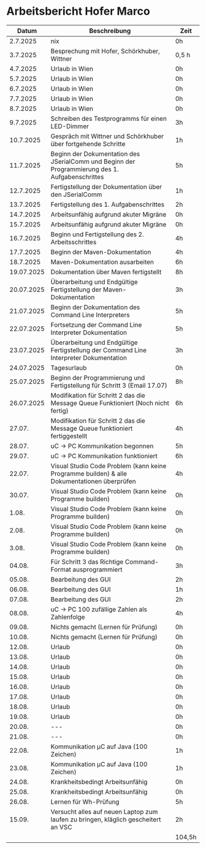 # Arbeitsbericht Hofer Marco

| Datum | Beschreibung | Zeit |
| ---- | ---- | ---- |
| 2.7.2025 | nix | 0h |
| 3.7.2025 | Besprechung mit Hofer, Schörkhuber, Wittner | 0,5 h |
| 4.7.2025 | Urlaub in Wien | 0h
| 5.7.2025 | Urlaub in Wien | 0h|
| 6.7.2025 | Urlaub in Wien | 0h|
| 7.7.2025 | Urlaub in Wien | 0h|
| 8.7.2025 | Urlaub in Wien | 0h|
| 9.7.2025 | Schreiben des Testprogramms für einen LED-Dimmer | 3h |
| 10.7.2025 | Gespräch mit Wittner und Schörkhuber über fortgehende Schritte | 1h |
| 11.7.2025 | Beginn der Dokumentation des JSerialComm und Beginn der Programmierung des 1. Aufgabenschrittes | 5h |
| 12.7.2025 | Fertigstellung der Dokumentation über den JSerialComm | 1h |
| 13.7.2025 | Fertigstellung des 1. Aufgabenschrittes | 2h |
| 14.7.2025 | Arbeitsunfähig aufgrund akuter Migräne | 0h |
| 15.7.2025 | Arbeitsunfähig aufgrund akuter Migräne | 0h |
| 16.7.2025 | Beginn und Fertigstellung des 2. Arbeitsschrittes | 4h |
| 17.7.2025 | Beginn der Maven-Dokumentation | 4h |
| 18.7.2025 | Maven-Dokumentation ausarbeiten | 6h |
| 19.07.2025 | Dokumentation über Maven fertigstellt | 8h |
| 20.07.2025 | Überarbeitung und Endgültige Fertigstellung der Maven-Dokumentation| 3h |
| 21.07.2025 | Beginn der Dokumentation des Command Line Interpreters | 5h |
| 22.07.2025 | Fortsetzung der Command Line Interpreter Dokumentation | 5h |
| 23.07.2025 | Überarbeitung und Endgültige Fertigstellung der Command Line Interpreter Dokumentation | 3h |
| 24.07.2025 | Tagesurlaub | 0h |
| 25.07.2025 | Beginn der Programmierung und Fertigstellung für Schritt 3 (Email 17.07) | 8h |
| 26.07.2025 | Modifikation für Schritt 2 das die Message Queue Funktioniert (Noch nicht fertig) | 6h |
| 27.07. | Modifikation für Schritt 2 das die Message Queue funktioniert fertiggestellt | 4h |
| 28.07. | uC -> PC Kommunikation begonnen | 5h |
| 29.07. | uC -> PC Kommunikation funktioniert | 6h |
| 22.07. | Visual Studio Code Problem (kann keine Programme builden) & alle Dokumentationen überprüfen | 4h |
| 30.07. | Visual Studio Code Problem (kann keine Programme builden) | 0h |
| 1.08.  | Visual Studio Code Problem (kann keine Programme builden) | 0h |
| 2.08.  | Visual Studio Code Problem (kann keine Programme builden) | 0h |
| 3.08.  | Visual Studio Code Problem (kann keine Programme builden) | 0h |
| 04.08. | Für Schritt 3 das Richtige Command-Format ausprogrammiert | 3h |
| 05.08. | Bearbeitung des GUI | 2h |
| 06.08. | Bearbeitung des GUI | 1h |
| 07.08. | Bearbeitung des GUI | 2h |
| 08.08. | uC -> PC 100 zufällige Zahlen als Zahlenfolge | 4h |
| 09.08. | Nichts gemacht (Lernen für Prüfung) | 0h |
| 10.08. | Nichts gemacht (Lernen für Prüfung) | 0h |
| 12.08. | Urlaub | 0h |
| 13.08. | Urlaub | 0h |
| 14.08. | Urlaub | 0h |
| 15.08. | Urlaub | 0h |
| 16.08. | Urlaub | 0h |
| 17.08. | Urlaub | 0h |
| 18.08. | Urlaub | 0h |
| 19.08. | Urlaub | 0h |
| 20.08. | --- | 0h |
| 21.08. | --- | 0h |
| 22.08. | Kommunikation µC auf Java (100 Zeichen) | 1h |
| 23.08. | Kommunikation µC auf Java (100 Zeichen) | 1h |
| 24.08. | Krankheitsbedingt Arbeitsunfähig | 0h |
| 25.08. | Krankheitsbedingt Arbeitsunfähig | 0h |
| 26.08. | Lernen für Wh-Prüfung | 5h |
| 15.09. | Versucht alles auf neuen Laptop zum laufen zu bringen, kläglich gescheitert an VSC | 2h |
|  |  | 104,5h |






